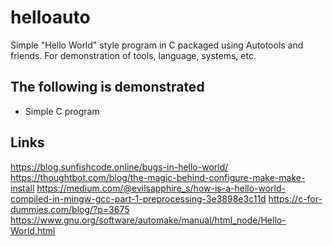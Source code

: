 # helloauto
Simple "Hello World" style program in C packaged using Autotools and friends.
For demonstration of tools, language, systems, etc.

## The following is demonstrated
- Simple C program


## Links
https://blog.sunfishcode.online/bugs-in-hello-world/
https://thoughtbot.com/blog/the-magic-behind-configure-make-make-install
https://medium.com/@evilsapphire_s/how-is-a-hello-world-compiled-in-mingw-gcc-part-1-preprocessing-3e3898e3c11d
https://c-for-dummies.com/blog/?p=3675
https://www.gnu.org/software/automake/manual/html_node/Hello-World.html

